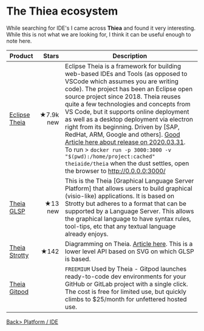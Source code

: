 # The Thiea ecosystem
While searching for IDE's I came across **Thiea** and found it very interesting. While this is not what we are looking for, I think it can be useful enough to note here.

| Product | Stars | Description |
| ------- | -----:| ----------- |
| [Eclipse Theia](https://theia-ide.org/) | ★7.9k new | Eclipse Theia is a framework for building web-based IDEs and Tools (as opposed to VSCode which assumes you are writing code). The project has been an Eclipse open source project since 2018. Theia reuses quite a few technologies and concepts from VS Code, but it supports online deployment as well as a desktop deployment via electron right from its beginning. Driven by [SAP, RedHat, ARM, Google and others]. [Good Article here about release on 2020.03.31](https://www.globenewswire.com/news-release/2020/03/31/2009010/0/en/The-Eclipse-Foundation-Releases-Eclipse-Theia-1-0-a-True-Open-Source-Alternative-to-Visual-Studio-Code.html).<br> To run > `docker run -p 3000:3000 -v "$(pwd):/home/project:cached" theiaide/theia` when the dust settles, open the browser to http://0.0.0.0:3000/ |
| [Theia GLSP](https://www.eclipse.org/glsp/) | ★13 new | This is the Theia [Graphical Language Server Platform] that allows users to build graphical (visio-like) applications. It is based on Strotty but adheres to a format that can be supported by a Language Server. This allows the graphical language to have syntax rules, tool-tips, etc that any textual language already enjoys. |
| [Theia Strotty](https://github.com/theia-ide/sprotty) | ★142 | Diagramming on Theia. [Article here](https://www.typefox.io/blog/sprotty-a-web-based-diagramming-framework). This is a lower level API based on SVG on which GLSP is based. |
| [Theia Gitpod](https://www.gitpod.io/) | | `FREEMIUM` Used by Theia - Gitpod launches ready-to-code dev environments for your GitHub or GitLab project with a single click. The cost is free for limited use, but quickly climbs to $25/month for unfettered hosted use. |

[Back> Platform / IDE](PlatformIDE.md#IDE)